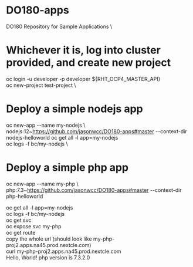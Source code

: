 # DO180-apps
DO180 Repository for Sample Applications \

# Whichever it is, log into cluster provided, and create new project
oc login -u developer -p developer ${RHT_OCP4_MASTER_API} \
oc new-project test-project \

# Deploy a simple nodejs app
oc new-app --name my-nodejs \\ \
nodejs:12~https://github.com/jasonwcc/DO180-apps#master --context-dir nodejs-helloworld
oc get all -l app=my-nodejs \
oc logs -f bc/my-nodejs \

# Deploy a simple php app
oc new-app --name my-php \\ \
php:7.3~https://github.com/jasonwcc/DO180-apps#master --context-dir php-helloworld

oc get all -l app=my-nodejs \
oc logs -f bc/my-nodejs \
oc get svc \
oc expose svc my-php \
oc get route \
copy the whole url (should look like my-php-proj2.apps.na45.prod.nextcle.com) \
curl my-php-proj2.apps.na45.prod.nextcle.com \
Hello, World! php version is 7.3.2.0
